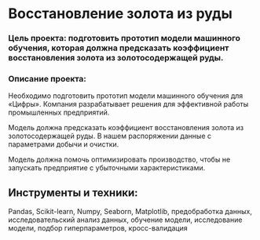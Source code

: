 # Восстановление золота из руды

### Цель проекта: подготовить прототип модели машинного обучения, которая должна предсказать коэффициент восстановления золота из золотосодержащей руды.

### Описание проекта:

Необходимо подготовить прототип модели машинного обучения для «Цифры». Компания разрабатывает решения для эффективной работы промышленных предприятий.

Модель должна предсказать коэффициент восстановления золота из золотосодержащей руды. В нашем распоряжении данные с параметрами добычи и очистки.

Модель должна помочь оптимизировать производство, чтобы не запускать предприятие с убыточными характеристиками.

## Инструменты и техники:
Pandas, Scikit-learn, Numpy, Seaborn, Matplotlib, предобработка данных, исследовательский анализ данных, обучение модели, исследование модели, подбор гиперпараметров, кросс-валидация

